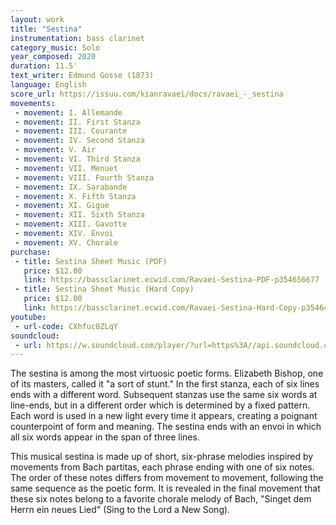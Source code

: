 ```yaml
---
layout: work
title: "Sestina"
instrumentation: bass clarinet
category_music: Solo
year_composed: 2020
duration: 11.5'
text_writer: Edmund Gosse (1873)
language: English
score_url: https://issuu.com/kianravaei/docs/ravaei_-_sestina
movements:
 - movement: I. Allemande
 - movement: II. First Stanza
 - movement: III. Courante
 - movement: IV. Second Stanza
 - movement: V. Air
 - movement: VI. Third Stanza
 - movement: VII. Menuet
 - movement: VIII. Fourth Stanza
 - movement: IX. Sarabande
 - movement: X. Fifth Stanza
 - movement: XI. Gigue
 - movement: XII. Sixth Stanza
 - movement: XIII. Gavotte
 - movement: XIV. Envoi
 - movement: XV. Chorale
purchase:
 - title: Sestina Sheet Music (PDF)
   price: $12.00
   link: https://bassclarinet.ecwid.com/Ravaei-Sestina-PDF-p354656677
 - title: Sestina Sheet Music (Hard Copy)
   price: $12.00
   link: https://bassclarinet.ecwid.com/Ravaei-Sestina-Hard-Copy-p354647716
youtube:
 - url-code: CXhfuc0ZLqY
soundcloud: 
 - url: https://w.soundcloud.com/player/?url=https%3A//api.soundcloud.com/tracks/885427909&color=%23ff5500&auto_play=false&hide_related=false&show_comments=true&show_user=true&show_reposts=false&show_teaser=true&visual=true
---
```


The sestina is among the most virtuosic poetic forms. Elizabeth Bishop, one of its masters, called it "a sort of stunt." In the first stanza, each of six lines ends with a different word. Subsequent stanzas use the same six words at line-ends, but in a different order which is determined by a fixed pattern. Each word is used in a new light every time it appears, creating a poignant counterpoint of form and meaning. The sestina ends with an envoi in which all six words appear in the span of three lines.

This musical sestina is made up of short, six-phrase melodies inspired by movements from Bach partitas, each phrase ending with one of six notes. The order of these notes differs from movement to movement, following the same sequence as the poetic form. It is revealed in the final movement that these six notes belong to a favorite chorale melody of Bach, "Singet dem Herrn ein neues Lied" (Sing to the Lord a New Song).